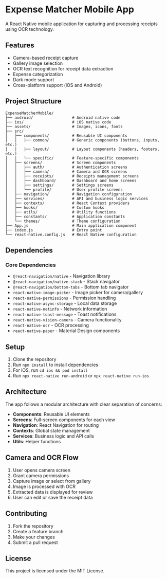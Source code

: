 # Expense Matcher Mobile App

A React Native mobile application for capturing and processing receipts using OCR technology.

## Features

- Camera-based receipt capture
- Gallery image selection
- OCR text recognition for receipt data extraction
- Expense categorization
- Dark mode support
- Cross-platform support (iOS and Android)

## Project Structure

```
ExpenseMatcherMobile/
├── android/                 # Android native code
├── ios/                     # iOS native code
├── assets/                  # Images, icons, fonts
├── src/
│   ├── components/          # Reusable UI components
│   │   ├── common/          # Generic components (buttons, inputs, etc.)
│   │   ├── layout/          # Layout components (headers, footers, etc.)
│   │   └── specific/        # Feature-specific components
│   ├── screens/             # Screen components
│   │   ├── auth/            # Authentication screens
│   │   ├── camera/          # Camera and OCR screens
│   │   ├── receipts/        # Receipts management screens
│   │   ├── dashboard/       # Dashboard and home screens
│   │   ├── settings/        # Settings screens
│   │   └── profile/         # User profile screens
│   ├── navigation/          # Navigation configuration
│   ├── services/            # API and business logic services
│   ├── contexts/            # React Context providers
│   ├── hooks/               # Custom hooks
│   ├── utils/               # Utility functions
│   ├── constants/           # Application constants
│   └── themes/              # Theme configuration
├── App.js                   # Main application component
├── index.js                 # Entry point
└── react-native.config.js   # React Native configuration
```

## Dependencies

### Core Dependencies

- `@react-navigation/native` - Navigation library
- `@react-navigation/native-stack` - Stack navigator
- `@react-navigation/bottom-tabs` - Bottom tab navigator
- `react-native-image-picker` - Image picker for camera/gallery
- `react-native-permissions` - Permission handling
- `react-native-async-storage` - Local data storage
- `react-native-netinfo` - Network information
- `react-native-toast-message` - Toast notifications
- `react-native-vision-camera` - Camera functionality
- `react-native-ocr` - OCR processing
- `react-native-paper` - Material Design components

## Setup

1. Clone the repository
2. Run `npm install` to install dependencies
3. For iOS, run `cd ios && pod install`
4. Run `npx react-native run-android` or `npx react-native run-ios`

## Architecture

The app follows a modular architecture with clear separation of concerns:

- **Components**: Reusable UI elements
- **Screens**: Full-screen components for each view
- **Navigation**: React Navigation for routing
- **Contexts**: Global state management
- **Services**: Business logic and API calls
- **Utils**: Helper functions

## Camera and OCR Flow

1. User opens camera screen
2. Grant camera permissions
3. Capture image or select from gallery
4. Image is processed with OCR
5. Extracted data is displayed for review
6. User can edit or save the receipt data

## Contributing

1. Fork the repository
2. Create a feature branch
3. Make your changes
4. Submit a pull request

## License

This project is licensed under the MIT License.